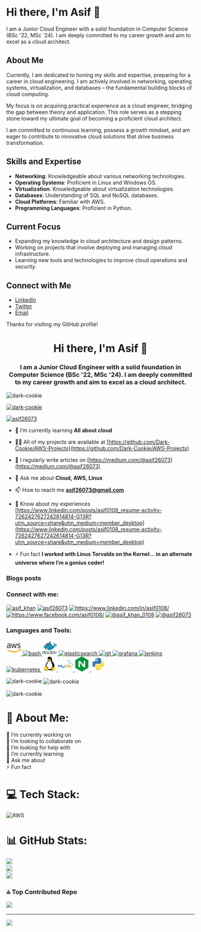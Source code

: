 # Hi there, I'm Asif 👋

I am a Junior Cloud Engineer with a solid foundation in Computer Science (BSc '22, MSc '24). I am deeply committed to my career growth and aim to excel as a cloud architect. 

## About Me

Currently, I am dedicated to honing my skills and expertise, preparing for a career in cloud engineering. I am actively involved in networking, operating systems, virtualization, and databases – the fundamental building blocks of cloud computing. 

My focus is on acquiring practical experience as a cloud engineer, bridging the gap between theory and application. This role serves as a stepping stone toward my ultimate goal of becoming a proficient cloud architect. 

I am committed to continuous learning, possess a growth mindset, and am eager to contribute to innovative cloud solutions that drive business transformation.

## Skills and Expertise
- **Networking**: Knowledgeable about various networking technologies.
- **Operating Systems**: Proficient in Linux and Windows OS.
- **Virtualization**: Knowledgeable about virtualization technologies.
- **Databases**: Understanding of SQL and NoSQL databases.
- **Cloud Platforms**: Familiar with AWS.
- **Programming Languages**: Proficient in Python.

## Current Focus
- Expanding my knowledge in cloud architecture and design patterns.
- Working on projects that involve deploying and managing cloud infrastructure.
- Learning new tools and technologies to improve cloud operations and security.

## Connect with Me
- [LinkedIn](https://www.linkedin.com/in/asif0108/)
- [Twitter](https://x.com/asif26073)
- [Email](mailto:asif26073@gmail.com)

Thanks for visiting my GitHub profile!









<h1 align="center">Hi there, I'm Asif 👋</h1>
<h3 align="center">I am a Junior Cloud Engineer with a solid foundation in Computer Science (BSc '22, MSc '24). I am deeply committed to my career growth and aim to excel as a cloud architect.</h3>

<p align="left"> <img src="https://komarev.com/ghpvc/?username=dark-cookie&label=Profile%20views&color=0e75b6&style=flat" alt="dark-cookie" /> </p>

<p align="left"> <a href="https://github.com/ryo-ma/github-profile-trophy"><img src="https://github-profile-trophy.vercel.app/?username=dark-cookie" alt="dark-cookie" /></a> </p>

<p align="left"> <a href="https://twitter.com/asif26073" target="blank"><img src="https://img.shields.io/twitter/follow/asif26073?logo=twitter&style=for-the-badge" alt="asif26073" /></a> </p>

- 🌱 I’m currently learning **All about cloud**

- 👨‍💻 All of my projects are available at [https://github.com/Dark-Cookie/AWS-Projects](https://github.com/Dark-Cookie/AWS-Projects)

- 📝 I regularly write articles on [https://medium.com/@asif26073](https://medium.com/@asif26073)

- 💬 Ask me about **Cloud, AWS, Linux**

- 📫 How to reach me **asif26073@gmail.com**

- 📄 Know about my experiences [https://www.linkedin.com/posts/asif0108_resume-activity-7262427627242614814-G13R?utm_source=share&utm_medium=member_desktop](https://www.linkedin.com/posts/asif0108_resume-activity-7262427627242614814-G13R?utm_source=share&utm_medium=member_desktop)

- ⚡ Fun fact **I worked with Linus Torvalds on the Kernel… in an alternate universe where I’m a genius coder!**

### Blogs posts
<!-- BLOG-POST-LIST:START -->
<!-- BLOG-POST-LIST:END -->

<h3 align="left">Connect with me:</h3>
<p align="left">
<a href="https://dev.to/asif_khan" target="blank"><img align="center" src="https://raw.githubusercontent.com/rahuldkjain/github-profile-readme-generator/master/src/images/icons/Social/devto.svg" alt="asif_khan" height="30" width="40" /></a>
<a href="https://twitter.com/asif26073" target="blank"><img align="center" src="https://raw.githubusercontent.com/rahuldkjain/github-profile-readme-generator/master/src/images/icons/Social/twitter.svg" alt="asif26073" height="30" width="40" /></a>
<a href="https://linkedin.com/in/https://www.linkedin.com/in/asif0108/" target="blank"><img align="center" src="https://raw.githubusercontent.com/rahuldkjain/github-profile-readme-generator/master/src/images/icons/Social/linked-in-alt.svg" alt="https://www.linkedin.com/in/asif0108/" height="30" width="40" /></a>
<a href="https://fb.com/https://www.facebook.com/asif0108/" target="blank"><img align="center" src="https://raw.githubusercontent.com/rahuldkjain/github-profile-readme-generator/master/src/images/icons/Social/facebook.svg" alt="https://www.facebook.com/asif0108/" height="30" width="40" /></a>
<a href="https://instagram.com/@asif_khan_0108" target="blank"><img align="center" src="https://raw.githubusercontent.com/rahuldkjain/github-profile-readme-generator/master/src/images/icons/Social/instagram.svg" alt="@asif_khan_0108" height="30" width="40" /></a>
<a href="https://medium.com/@asif26073" target="blank"><img align="center" src="https://raw.githubusercontent.com/rahuldkjain/github-profile-readme-generator/master/src/images/icons/Social/medium.svg" alt="@asif26073" height="30" width="40" /></a>
</p>

<h3 align="left">Languages and Tools:</h3>
<p align="left"> <a href="https://aws.amazon.com" target="_blank" rel="noreferrer"> <img src="https://raw.githubusercontent.com/devicons/devicon/master/icons/amazonwebservices/amazonwebservices-original-wordmark.svg" alt="aws" width="40" height="40"/> </a> <a href="https://www.gnu.org/software/bash/" target="_blank" rel="noreferrer"> <img src="https://www.vectorlogo.zone/logos/gnu_bash/gnu_bash-icon.svg" alt="bash" width="40" height="40"/> </a> <a href="https://www.docker.com/" target="_blank" rel="noreferrer"> <img src="https://raw.githubusercontent.com/devicons/devicon/master/icons/docker/docker-original-wordmark.svg" alt="docker" width="40" height="40"/> </a> <a href="https://www.elastic.co" target="_blank" rel="noreferrer"> <img src="https://www.vectorlogo.zone/logos/elastic/elastic-icon.svg" alt="elasticsearch" width="40" height="40"/> </a> <a href="https://git-scm.com/" target="_blank" rel="noreferrer"> <img src="https://www.vectorlogo.zone/logos/git-scm/git-scm-icon.svg" alt="git" width="40" height="40"/> </a> <a href="https://grafana.com" target="_blank" rel="noreferrer"> <img src="https://www.vectorlogo.zone/logos/grafana/grafana-icon.svg" alt="grafana" width="40" height="40"/> </a> <a href="https://www.jenkins.io" target="_blank" rel="noreferrer"> <img src="https://www.vectorlogo.zone/logos/jenkins/jenkins-icon.svg" alt="jenkins" width="40" height="40"/> </a> <a href="https://kubernetes.io" target="_blank" rel="noreferrer"> <img src="https://www.vectorlogo.zone/logos/kubernetes/kubernetes-icon.svg" alt="kubernetes" width="40" height="40"/> </a> <a href="https://www.linux.org/" target="_blank" rel="noreferrer"> <img src="https://raw.githubusercontent.com/devicons/devicon/master/icons/linux/linux-original.svg" alt="linux" width="40" height="40"/> </a> <a href="https://www.mysql.com/" target="_blank" rel="noreferrer"> <img src="https://raw.githubusercontent.com/devicons/devicon/master/icons/mysql/mysql-original-wordmark.svg" alt="mysql" width="40" height="40"/> </a> <a href="https://www.nginx.com" target="_blank" rel="noreferrer"> <img src="https://raw.githubusercontent.com/devicons/devicon/master/icons/nginx/nginx-original.svg" alt="nginx" width="40" height="40"/> </a> <a href="https://www.python.org" target="_blank" rel="noreferrer"> <img src="https://raw.githubusercontent.com/devicons/devicon/master/icons/python/python-original.svg" alt="python" width="40" height="40"/> </a> </p>

<p><img align="left" src="https://github-readme-stats.vercel.app/api/top-langs?username=dark-cookie&show_icons=true&locale=en&layout=compact" alt="dark-cookie" /></p>

<p>&nbsp;<img align="center" src="https://github-readme-stats.vercel.app/api?username=dark-cookie&show_icons=true&locale=en" alt="dark-cookie" /></p>

<p><img align="center" src="https://github-readme-streak-stats.herokuapp.com/?user=dark-cookie&" alt="dark-cookie" /></p>











# 💫 About Me:
🔭 I’m currently working on<br>👯 I’m looking to collaborate on<br>🤝 I’m looking for help with<br>🌱 I’m currently learning<br>💬 Ask me about<br>⚡ Fun fact


# 💻 Tech Stack:
![AWS](https://img.shields.io/badge/AWS-%23FF9900.svg?style=for-the-badge&logo=amazon-aws&logoColor=white)
# 📊 GitHub Stats:
![](https://github-readme-stats.vercel.app/api?username=Dark-Cookie&theme=github_dark&hide_border=false&include_all_commits=false&count_private=false)<br/>
![](https://github-readme-streak-stats.herokuapp.com/?user=Dark-Cookie&theme=github_dark&hide_border=false)<br/>
![](https://github-readme-stats.vercel.app/api/top-langs/?username=Dark-Cookie&theme=github_dark&hide_border=false&include_all_commits=false&count_private=false&layout=compact)

### 🔝 Top Contributed Repo
![](https://github-contributor-stats.vercel.app/api?username=Dark-Cookie&limit=5&theme=dark&combine_all_yearly_contributions=true)

---
[![](https://visitcount.itsvg.in/api?id=Dark-Cookie&icon=0&color=0)](https://visitcount.itsvg.in)

<!-- Proudly created with GPRM ( https://gprm.itsvg.in ) -->
